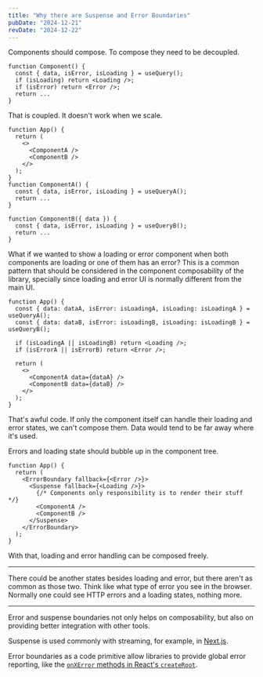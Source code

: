 ```yaml
---
title: "Why there are Suspense and Error Boundaries"
pubDate: "2024-12-21"
revDate: "2024-12-22"
---
```


Components should compose. To compose they need to be decoupled.

```tsx
function Component() {
  const { data, isError, isLoading } = useQuery();
  if (isLoading) return <Loading />;
  if (isError) return <Error />;
  return ...
}
```

That is coupled. It doesn't work when we scale.

```tsx
function App() {
  return (
    <>
      <ComponentA />
      <ComponentB />
    </>
  );
}
function ComponentA() {
  const { data, isError, isLoading } = useQueryA();
  return ...
}

function ComponentB({ data }) {
  const { data, isError, isLoading } = useQueryB();
  return ...
}
```

What if we wanted to show a loading or error component when both components are loading or one of them has an error?
This is a common pattern that should be considered in the component composability of the library, specially since loading and error UI is normally different from the main UI.

```tsx
function App() {
  const { data: dataA, isError: isLoadingA, isLoading: isLoadingA } = useQueryA();
  const { data: dataB, isError: isLoadingB, isLoading: isLoadingB } = useQueryB();

  if (isLoadingA || isLoadingB) return <Loading />;
  if (isErrorA || isErrorB) return <Error />;

  return (
    <>
      <ComponentA data={dataA} />
      <ComponentB data={dataB} />
    </>
  );
}
```

That's awful code. If only the component itself can handle their loading and error states, we can't compose them. Data would tend to be far away where it's used.

Errors and loading state should bubble up in the component tree.

```tsx
function App() {
  return (
    <ErrorBoundary fallback={<Error />}>
      <Suspense fallback={<Loading />}>
        {/* Components only responsibility is to render their stuff */}
        <ComponentA />
        <ComponentB />
      </Suspense>
    </ErrorBoundary>
  );
}
```

With that, loading and error handling can be composed freely.

---

There could be another states besides loading and error, but there aren't as common as those two. Think like what type of error you see in the browser. Normally one could see HTTP errors and a loading states, nothing more.

---

Error and suspense boundaries not only helps on composability,
but also on providing better integration with other tools.

Suspense is used commonly with streaming, for example, in [Next.js](https://nextjs.org/docs/app/building-your-application/routing/loading-ui-and-streaming#streaming-with-suspense).

Error boundaries as a code primitive allow libraries to provide global error reporting, like the [`onXError` methods in React's `createRoot`](https://react.dev/reference/react-dom/client/createRoot#parameters).
